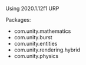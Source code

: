 Using 2020.1.12f1 URP

Packages: 
* com.unity.mathematics
* com.unity.burst
* com.unity.entities
* com.unity.rendering.hybrid
* com.unity.physics

